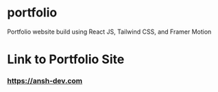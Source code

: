 # portfolio
Portfolio website build using React JS, Tailwind CSS, and Framer Motion

# Link to Portfolio Site 
### <a href="https://ansh-dev.com">https://ansh-dev.com</a>

